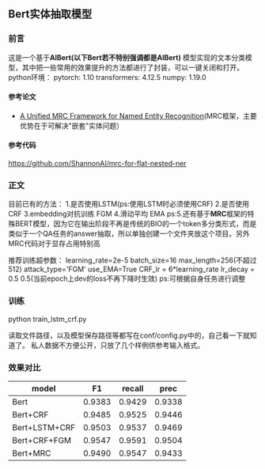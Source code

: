 ## Bert实体抽取模型
### 前言
这是一个基于**AlBert(以下Bert若不特别强调都是AlBert)** 模型实现的文本分类模型，其中把一些常用的效果提升的方法都进行了封装，可以一键关闭和打开。
python环境：
pytorch:    1.10
transformers:   4.12.5
numpy:  1.19.0

#### 参考论文
- [A Unified MRC Framework for Named Entity Recognition](https://arxiv.org/abs/1910.11476)(MRC框架，主要优势在于可解决"嵌套"实体问题）

#### 参考代码
https://github.com/ShannonAI/mrc-for-flat-nested-ner

### 正文
目前已有的方法：
1.是否使用LSTM(ps:使用LSTM时必须使用CRF)
2.是否使用CRF
3.embedding对抗训练 FGM
4.滑动平均 EMA
ps:5.还有基于**MRC**框架的特殊BERT模型，因为它在输出阶段不再是传统的BIO的一个token多分类形式，而是类似于一个QA任务的answer抽取，所以单独创建一个文件夹放这个项目。另外MRC代码对于显存占用特别高

推荐训练超参数：
learning_rate=2e-5
batch_size=16
max_length=256(不超过512)
attack_type='FGM'
use_EMA=True
CRF_lr = 6*learning_rate
lr_decay = 0.5 0.5(当前epoch上dev的loss不再下降时生效)
ps:可根据自身任务进行调整

### 训练
python train_lstm_crf.py

读取文件路径，以及模型保存路径等都写在conf/config.py中的，自己看一下就知道了。
私人数据不方便公开，只放了几个样例供参考输入格式。

### 效果对比

| model | F1 | recall | prec |
| --- | --- | --- | --- |
| Bert | 0.9383 | 0.9429 | 0.9338 |
| Bert+CRF | 0.9485 | 0.9525 | 0.9446 |
| Bert+LSTM+CRF | 0.9503 | 0.9537 | 0.9469 |
| Bert+CRF+FGM | 0.9547 | 0.9591 | 0.9504 |
|Bert+MRC | 0.9490 | 0.9547| 0.9433 |

